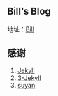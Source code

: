 ## Bill‘s Blog

地址：[Bill](https://biaowu.github.io)


## 感谢

1. [Jekyll](http://jekyllrb.com/) 
2. [3-Jekyll](https://github.com/P233/3-Jekyll) 
3. [suyan](https://github.com/suyan/suyan.github.io)

